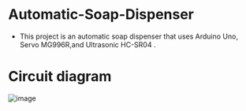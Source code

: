 # Automatic-Soap-Dispenser
* This project is an automatic soap dispenser that uses Arduino Uno, Servo MG996R,and Ultrasonic HC-SR04
.
# Circuit diagram
![image](https://github.com/user-attachments/assets/cb20c9b8-fc8d-4115-8aec-2fe5c26df458)
